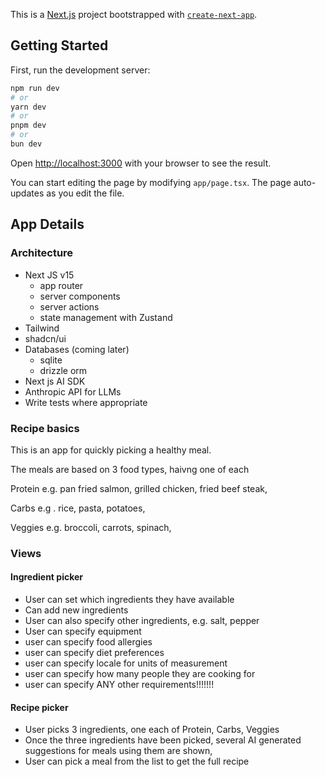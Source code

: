 This is a [Next.js](https://nextjs.org) project bootstrapped with [`create-next-app`](https://nextjs.org/docs/app/api-reference/cli/create-next-app).

## Getting Started

First, run the development server:

```bash
npm run dev
# or
yarn dev
# or
pnpm dev
# or
bun dev
```

Open [http://localhost:3000](http://localhost:3000) with your browser to see the result.

You can start editing the page by modifying `app/page.tsx`. The page auto-updates as you edit the file.

## App Details

### Architecture

* Next JS v15
  * app router
  * server components
  * server actions
  * state management with Zustand
* Tailwind
* shadcn/ui
* Databases (coming later)
  * sqlite
  * drizzle orm
* Next js AI SDK
* Anthropic API for LLMs
* Write tests where appropriate

### Recipe basics
This is an app for quickly picking a healthy meal.

The meals are based on 3 food types, haivng one of each

Protein
e.g. pan fried salmon, grilled chicken, fried beef steak,

Carbs
e.g . rice, pasta, potatoes,

Veggies
e.g. broccoli, carrots, spinach,

### Views

#### Ingredient picker

* User can set which ingredients they have available
* Can add new ingredients
* User can also specify other ingredients, e.g. salt, pepper
* User can specify equipment
* user can specify food allergies
* user can specify diet preferences
* user can specify locale for units of measurement
* user can specify how many people they are cooking for
* user can specify ANY other requirements!!!!!!!

#### Recipe picker

* User picks 3 ingredients, one each of Protein, Carbs, Veggies
* Once the three ingredients have been picked, several AI generated suggestions for meals using them are shown,
* User can pick a meal from the list to get the full recipe

<!-- Coming Later

* Slot machine style interface, with 3 spinning wheels, one for protein, one for carbs, one for veggies
* When the user clicks spin, the wheels stop on a random selection
* user is free to fix some of the selections and spin again
* they can also nudge through the options
* they are completely free to pick whatever they want, but the spinning makes it creative and fun -->